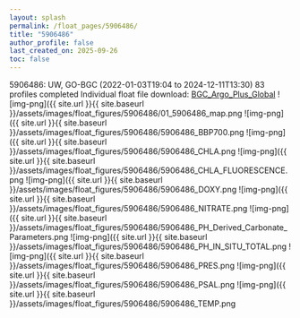 ```yaml
---
layout: splash
permalink: /float_pages/5906486/
title: "5906486"
author_profile: false
last_created_on: 2025-09-26
toc: false
---
```

 
5906486: UW, GO-BGC (2022-01-03T19:04 to 2024-12-11T13:30)
83 profiles completed
Individual float file download: [BGC_Argo_Plus_Global](https://ftp.soest.hawaii.edu/bgc_argo_plus/Individual_Floats/outliers_removed/5906486_Sprof_processed.nc)
![img-png]({{ site.url }}{{ site.baseurl }}/assets/images/float_figures/5906486/01_5906486_map.png
![img-png]({{ site.url }}{{ site.baseurl }}/assets/images/float_figures/5906486/5906486_BBP700.png
![img-png]({{ site.url }}{{ site.baseurl }}/assets/images/float_figures/5906486/5906486_CHLA.png
![img-png]({{ site.url }}{{ site.baseurl }}/assets/images/float_figures/5906486/5906486_CHLA_FLUORESCENCE.png
![img-png]({{ site.url }}{{ site.baseurl }}/assets/images/float_figures/5906486/5906486_DOXY.png
![img-png]({{ site.url }}{{ site.baseurl }}/assets/images/float_figures/5906486/5906486_NITRATE.png
![img-png]({{ site.url }}{{ site.baseurl }}/assets/images/float_figures/5906486/5906486_PH_Derived_Carbonate_Parameters.png
![img-png]({{ site.url }}{{ site.baseurl }}/assets/images/float_figures/5906486/5906486_PH_IN_SITU_TOTAL.png
![img-png]({{ site.url }}{{ site.baseurl }}/assets/images/float_figures/5906486/5906486_PRES.png
![img-png]({{ site.url }}{{ site.baseurl }}/assets/images/float_figures/5906486/5906486_PSAL.png
![img-png]({{ site.url }}{{ site.baseurl }}/assets/images/float_figures/5906486/5906486_TEMP.png
